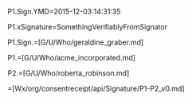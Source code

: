 P1.Sign.YMD=2015-12-03:14:31:35 

P1.xSignature=SomethingVerifiablyFromSignator

P1.Sign.=[G/U/Who/geraldine_graber.md]

P1.=[G/U/Who/acme_incorporated.md]

P2.=[G/U/Who/roberta_robinson.md]

=[Wx/org/consentreceipt/api/Signature/P1-P2_v0.md]